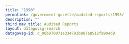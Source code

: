 ```yaml
---
title: "1998"
permalink: /government-gazette/audited-reports/1998/
description: ""
third_nav_title: Audited Reports
layout: datagovsg-search
datagovsg-id: d_06b070071e334793b887a8512fa994d9
---
```

